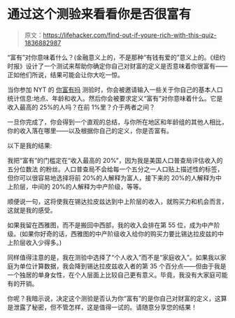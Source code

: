 # 通过这个测验来看看你是否很富有

> 原文：<https://lifehacker.com/find-out-if-youre-rich-with-this-quiz-1836882987>

“富有”对你意味着什么？(金融意义上的，不是那种“有钱有爱的”意义上的。《纽约时报》设计了一个测试来帮助你确定你自己对财富的定义是否意味着你很富有——正如他们所说，结果可能会让你大吃一惊。



当你参加 NYT 的 [你富有吗](https://www.nytimes.com/interactive/2019/08/01/upshot/are-you-rich.html) 测验时，你会被邀请输入一些关于你自己的基本人口统计信息:地点、年龄和收入。然后你会被要求定义“富有”对你意味着什么。它是收入最高的 25%的人吗？在前 1%里？介于两者之间？

一旦你完成了，你会得到一个直观的总结，与你所在地区和年龄组的其他人相比，你的收入落在哪里——以及根据你自己的定义，你是否富有。

以下是我的结果:

我把“富有”的门槛定在“收入最高的 20%”，因为我是美国人口普查局评估收入的五分位数法 的粉丝。人口普查局不会给每一个五分之一人口贴上描述性的标签，但你可以很容易地选择将前 20%的人解释为富人，接下来的 20%的人解释为中上阶层，中间的 20%的人解释为中产阶级，等等。

顺便说一句，这将使我在锡达拉皮兹达到中上阶层的收入，就购买力和机会而言，这就是我的感受。

如果我留在西雅图，而不是搬回中西部，我的收入会排在第 55 位，成为中产阶级。(如果你好奇的话，西雅图的中产阶级收入给你的购买力要比锡达拉皮兹的中上阶层收入少得多。)

同样值得注意的是，我在测验中选择了“个人收入”而不是“家庭收入”。如果我以家庭为单位计算数据，我会降到锡达拉皮兹收入者的第 35 个百分点——但由于我是一个独居的单身女性，在个人层面上比较自己更有意义。毕竟，我没有大家庭可能有的开销。

你呢？我暗示说，决定这个测验是否认为你“富有”的是你自己对财富的定义，这算是泄露了秘密，但不管怎样，这是值得一试的。请随意分享您的结果！